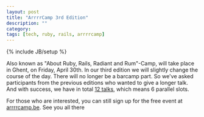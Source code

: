 ```yaml
---
layout: post
title: "ArrrrCamp 3rd Edition"
description: ""
category:
tags: [tech, ruby, rails, arrrrcamp]
---
```

{% include JB/setup %}

Also known as "About Ruby, Rails, Radiant and Rum"-Camp, will take place in Ghent, on Friday, April 30th.
In our third edition we will slightly change the course of the day. There will no longer be a barcamp part. So we've asked participants from the previous editions who wanted to give a longer talk.
And with success, we have in total [12 talks](http://arrrrcamp.be/talks), which means 6 parallel slots.

For those who are interested, you can still sign up for the free event at [arrrrcamp.be](http://arrrrcamp.be/participants/newhttp://arrrrcamp.be/participants/new). See you all there
